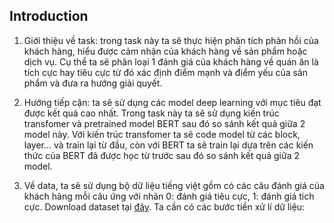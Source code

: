 
## Introduction

1. Giới thiệu về task: trong task này ta sẽ thực hiện phân tích phản hồi của khách hàng, hiểu được cảm nhận của khách hàng về sản phẩm hoặc dịch vụ. Cụ thể ta sẽ phân loại 1 đánh giá của khách hàng về quán ăn là tích cực hay tiêu cực từ đó xác định điểm mạnh và điểm yếu của sản phẩm và đưa ra hướng giải quyết. 

2. Hướng tiếp cận: ta sẽ sử dụng các model deep learning với mục tiêu đạt được kết quả cao nhất. Trong task này ta sẽ sử dụng kiến trúc transfomer và pretrained model BERT sau đó so sánh kết quả giữa 2 model này. Với kiến trúc transfomer ta sẽ code model từ các block, layer... và train lại từ đầu, còn với BERT ta sẽ train lại dựa trên các kiến thức của BERT đã được học từ trước sau đó so sánh kết quả giữa 2 model. 

3. Về data, ta sẽ sử dụng bộ dữ liệu tiếng việt gồm có các câu đánh giá của khách hàng mỗi câu ứng với nhãn 0: đánh giá tiêu cực, 1: đánh giá tich cực. Download dataset tại <a href="https://github.com/congnghia0609/ntc-scv.git">đây</a>. Ta cần có các bước tiền xử lí dữ liệu: 


